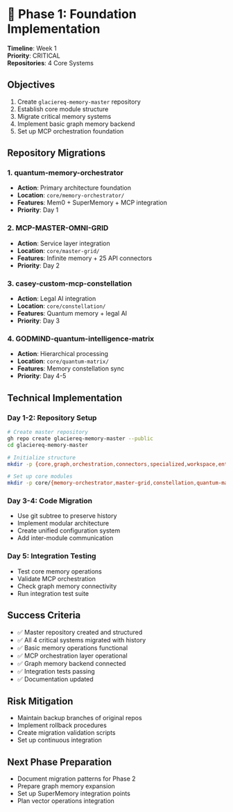 # 🚀 Phase 1: Foundation Implementation

**Timeline**: Week 1  
**Priority**: CRITICAL  
**Repositories**: 4 Core Systems

## Objectives

1. Create `glaciereq-memory-master` repository
2. Establish core module structure
3. Migrate critical memory systems
4. Implement basic graph memory backend
5. Set up MCP orchestration foundation

## Repository Migrations

### 1. quantum-memory-orchestrator
- **Action**: Primary architecture foundation
- **Location**: `core/memory-orchestrator/`
- **Features**: Mem0 + SuperMemory + MCP integration
- **Priority**: Day 1

### 2. MCP-MASTER-OMNI-GRID
- **Action**: Service layer integration
- **Location**: `core/master-grid/`
- **Features**: Infinite memory + 25 API connectors
- **Priority**: Day 2

### 3. casey-custom-mcp-constellation
- **Action**: Legal AI integration
- **Location**: `core/constellation/`
- **Features**: Quantum memory + legal AI
- **Priority**: Day 3

### 4. GODMIND-quantum-intelligence-matrix
- **Action**: Hierarchical processing
- **Location**: `core/quantum-matrix/`
- **Features**: Memory constellation sync
- **Priority**: Day 4-5

## Technical Implementation

### Day 1-2: Repository Setup
```bash
# Create master repository
gh repo create glaciereq-memory-master --public
cd glaciereq-memory-master

# Initialize structure
mkdir -p {core,graph,orchestration,connectors,specialized,workspace,enterprise,api-bridges}

# Set up core modules
mkdir -p core/{memory-orchestrator,master-grid,constellation,quantum-matrix}
```

### Day 3-4: Code Migration
- Use git subtree to preserve history
- Implement modular architecture
- Create unified configuration system
- Add inter-module communication

### Day 5: Integration Testing
- Test core memory operations
- Validate MCP orchestration
- Check graph memory connectivity
- Run integration test suite

## Success Criteria

- ✅ Master repository created and structured
- ✅ All 4 critical systems migrated with history
- ✅ Basic memory operations functional
- ✅ MCP orchestration layer operational
- ✅ Graph memory backend connected
- ✅ Integration tests passing
- ✅ Documentation updated

## Risk Mitigation

- Maintain backup branches of original repos
- Implement rollback procedures
- Create migration validation scripts
- Set up continuous integration

## Next Phase Preparation

- Document migration patterns for Phase 2
- Prepare graph memory expansion
- Set up SuperMemory integration points
- Plan vector operations integration